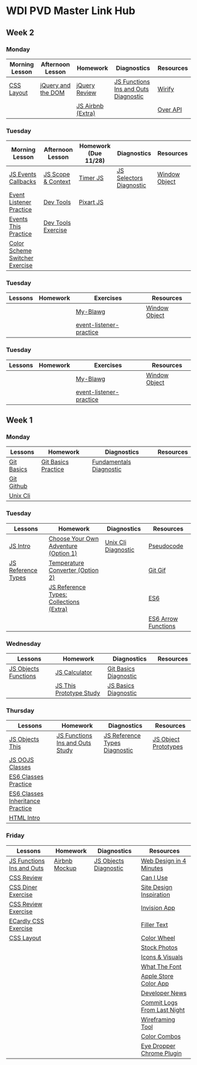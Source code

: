 # WDI PVD Master Link Hub

## Week 2
### Monday

| Morning Lesson | Afternoon Lesson  | Homework| Diagnostics | Resources
| --- | --- | --- | --- | ---
|[CSS Layout](https://github.com/estermer/css-layout) |[jQuery and the DOM](https://github.com/danman01/wdi-pvd-jquery-dom/blob/master/README.md) |[jQuery Review](https://github.com/ga-wdi-exercises/the-jquery-review) | [JS Functions Ins and Outs Diagnostic](https://github.com/ga-wdi-boston/js-functions-ins-and-outs-diagnostic) | [Wirify](https://www.wirify.com/)
| | |[JS Airbnb (Extra)](https://github.com/danman01/wdi-pvd-jquery-dom/blob/master/homework.md)| | [Over API](http://overapi.com/)

### Tuesday

| Morning Lesson | Afternoon Lesson | Homework (Due 11/28) | Diagnostics | Resources
| --- | --- | --- | --- |---
| [JS Events Callbacks](https://github.com/ga-wdi-lessons/js-events-callbacks)|[JS Scope & Context](https://github.com/ga-wdi-lessons/js-scope)|[Timer JS](https://github.com/ga-wdi-exercises/timer_js) | [JS Selectors Diagnostic](https://github.com/ga-wdi-exercises/my-blawg) | [Window Object](http://www.w3schools.com/jsref/obj_window.asp)
|[Event Listener Practice](https://github.com/ga-wdi-exercises/event-listener-practice) | [Dev Tools](https://github.com/sf-wdi-33/dev-tools)| [Pixart JS](https://github.com/ga-wdi-exercises/pixart_js)
|[Events This Practice](https://github.com/ga-wdi-exercises/events-this-practice) | [Dev Tools Exercise](https://github.com/sf-wdi-33/dev-tools-training)
| [Color Scheme Switcher Exercise](https://github.com/ga-wdi-exercises/color-scheme-switcher)


### Tuesday

| Lessons | Homework | Exercises | Resources
| --- | --- | --- | ---
| | | [My-Blawg](https://github.com/ga-wdi-exercises/my-blawg) | [Window Object](http://www.w3schools.com/jsref/obj_window.asp)
| | | [event-listener-practice](https://github.com/ga-wdi-exercises/event-listener-practice) |

### Tuesday

| Lessons | Homework | Exercises | Resources
| --- | --- | --- | ---
| | | [My-Blawg](https://github.com/ga-wdi-exercises/my-blawg) | [Window Object](http://www.w3schools.com/jsref/obj_window.asp)
| | | [event-listener-practice](https://github.com/ga-wdi-exercises/event-listener-practice) |

## Week 1
### Monday

| Lessons | Homework | Diagnostics | Resources
| --- | --- | --- | ---
|[Git Basics](https://github.com/ga-wdi-boston/git-basics) | [Git Basics Practice](https://github.com/ga-wdi-boston/git-basics-practice) | [Fundamentals Diagnostic](https://github.com/ga-wdi-boston/fundamentals-diagnostic)
|[Git Github](https://github.com/ga-wdi-boston/git-github)
| [Unix Cli](https://github.com/ga-wdi-boston/unix-cli)

### Tuesday

| Lessons | Homework | Diagnostics | Resources
| --- | --- | --- | ---
|[JS Intro](https://github.com/ga-wdi-lessons/js-intro) | [Choose Your Own Adventure (Option 1)](https://github.com/ga-wdi-exercises/choose_your_own_adventure_js) | [Unix Cli Diagnostic](https://github.com/ga-wdi-boston/unix-cli-diagnostic) | [Pseudocode](https://github.com/ga-wdi-lessons/pseudocode)
| [JS Reference Types](https://github.com/ga-wdi-boston/js-reference-types) | [Temperature Converter (Option 2)](https://github.com/ga-wdi-exercises/temperature_converter) | | [Git Gif](https://github.com/ga-wdi-lessons/git-intro/blob/master/images/git.gif)
| | [JS Reference Types: Collections (Extra)](https://github.com/ga-wdi-boston/js-reference-types/blob/master/lib/collections.js) | | [ES6](https://github.com/ga-wdi-lessons/es6)
| | | | [ES6 Arrow Functions](https://www.sitepoint.com/es6-arrow-functions-new-fat-concise-syntax-javascript/)


### Wednesday

| Lessons | Homework | Diagnostics | Resources
| --- | --- | --- | ---
|[JS Objects Functions](https://github.com/ga-wdi-lessons/js-objects-functions/blob/master/objects.md) | [JS Calculator](https://github.com/ga-wdi-exercises/js-calculator) | [Git Basics Diagnostic](https://github.com/ga-wdi-boston/git-basics-diagnostic)
| |[JS This Prototype Study](https://github.com/ga-wdi-boston/js-this-prototype-study) | [JS Basics Diagnostic](https://github.com/ga-wdi-boston/js-basics-diagnostic)

### Thursday

| Lessons | Homework | Diagnostics | Resources
| --- | --- | --- | ---
| [JS Objects This](https://github.com/ga-wdi-boston/js-objects-this)  |[JS Functions Ins and Outs Study](https://github.com/ga-wdi-boston/js-functions-ins-and-outs-study) | [JS Reference Types Diagnostic](https://github.com/ga-wdi-boston/js-reference-types-diagnostic) | [JS Object Prototypes](http://www.w3schools.com/js/js_object_prototypes.asp)
|[JS OOJS Classes](https://github.com/ga-wdi-lessons/js-oojs-classes)
|[ES6 Classes Practice](https://github.com/ga-wdi-exercises/es6-classes-practice)
|[ES6 Classes Inheritance Practice](https://github.com/ga-wdi-exercises/es6-classes-inheritance-practice)
|[HTML Intro](https://github.com/ga-wdi-lessons/html-intro)

### Friday

| Lessons | Homework | Diagnostics | Resources
| --- | --- | --- | ---
| [JS Functions Ins and Outs](https://github.com/ga-wdi-boston/js-functions-ins-and-outs)| [Airbnb Mockup](https://github.com/ga-wdi-exercises/css-airbnb) |[JS Objects Diagnostic](https://github.com/ga-wdi-boston/js-objects-diagnostic) | [Web Design in 4 Minutes](http://jgthms.com/web-design-in-4-minutes/#font-family)
|[CSS Review](https://github.com/ga-wdi-lessons/css-review) | | | [Can I Use](http://caniuse.com/#index)
|[CSS Diner Exercise](http://flukeout.github.io/) | | | [Site Design Inspiration](https://www.siteinspire.com/)
|[CSS Review Exercise](https://github.com/ga-wdi-exercises/css-review) | | | [Invision App](https://www.invisionapp.com/)
| [ECardly CSS Exercise](https://github.com/ga-wdi-exercises/ecardly)| | | [Filler Text](https://hipsum.co/?paras=4&type=hipster-centric)
|[CSS Layout](https://github.com/ga-wdi-lessons/css-layout) | | | [Color Wheel](https://color.adobe.com/create/color-wheel/)
| | | | [Stock Photos](http://www.shutterstock.com/)
| | | | [Icons & Visuals](https://thenounproject.com/)
| | | | [What The Font](https://www.myfonts.com/WhatTheFont/)
| | | | [Apple Store Color App](https://itunes.apple.com/us/app/sip/id507257563?mt=12)
| | | | [Developer News](https://news.ycombinator.com/news)
| | | | [Commit Logs From Last Night](http://www.commitlogsfromlastnight.com/)
| | | | [Wireframing Tool](https://balsamiq.com/)
| | | | [Color Combos](http://www.colorcombos.com/)
| | | | [Eye Dropper Chrome Plugin](https://chrome.google.com/webstore/detail/eye-dropper/hmdcmlfkchdmnmnmheododdhjedfccka?hl=en)
